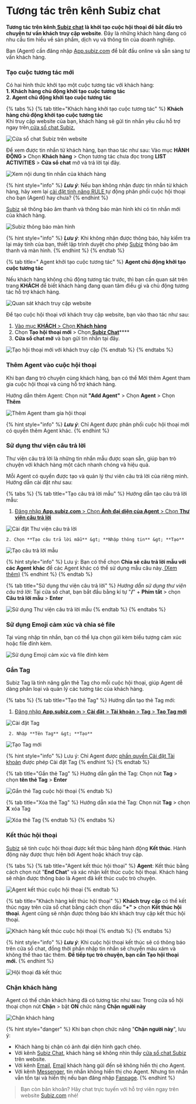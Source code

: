 # Tương tác trên kênh Subiz chat

**Tương tác trên kênh**[ **Subiz chat**](https://subiz.com/vi/live-chat.html) **là khởi tạo cuộc hội thoại để bắt đầu trò chuyện tư vấn khách truy cập website**. Đây là những khách hàng đang có nhu cầu tìm hiểu về sản phẩm, dịch vụ và thông tin của doanh nghiệp.

Bạn \(Agent\) cần đăng nhập [App.subiz.com](https://app.subiz.com) để bắt đầu online và sẵn sàng  tư vấn khách hàng.

### Tạo cuộc tương tác mới 

Có hai hình thức khởi tạo một cuộc tương tác với khách hàng:  
**1. Khách hàng chủ động khởi tạo cuộc tương tác  
2. Agent chủ động khởi tạo cuộc tương tác**

{% tabs %}
{% tab title="Khách hàng khởi tạo cuộc tương tác" %}
**Khách hàng chủ động khởi tạo cuộc tương tác**  
Khi truy cập website của bạn, khách hàng sẽ gửi tin nhắn yêu cầu hỗ trợ ngay trên[ cửa sổ chat Subiz.](https://subiz.com/vi/live-chat.html)

![C&#x1EED;a s&#x1ED5; chat Subiz tr&#xEA;n website](../../.gitbook/assets/cua-so-chat-tren-website-3.jpg)

Để xem được tin nhắn từ khách hàng, bạn thao tác như sau: Vào mục **HÀNH ĐỘNG &gt;** Chọn **Khách hàng**  &gt; Chọn tương tác chưa đọc trong **LIST ACTIVITIES**  &gt; **Cửa sổ chat** mở và trả lời tại đây.

![Xem n&#x1ED9;i dung tin nh&#x1EAF;n c&#x1EE7;a kh&#xE1;ch h&#xE0;ng](../../.gitbook/assets/chat-3.jpg)

{% hint style="info" %}
 _**Lưu ý**_: Nếu bạn không nhận được tin nhắn từ khách hàng, hãy xem lại [cài đặt tính năng RULE ](https://subiz.gitbook.io/subiz-document/bat-dau-voi-subiz/untitled/untitled/untitled)tự động phân phối cuộc hội thoại cho bạn \(Agent\) hay chưa?
{% endhint %}

[Subiz](https://subiz.com/vi/live-chat.html) sẽ thông báo âm thanh và thông báo màn hình khi có tin nhắn mới của khách hàng.

![Subiz th&#xF4;ng b&#xE1;o m&#xE0;n h&#xEC;nh](../../.gitbook/assets/3.-noti-destop.png)

{% hint style="info" %}
_**Lưu ý**_: Khi không nhận được thông báo, hãy kiểm tra lại máy tính của bạn, thiết lập trình duyệt cho phép [Subiz](https://subiz.com/vi/) thông báo âm thanh và màn hình.
{% endhint %}
{% endtab %}

{% tab title=" Agent khởi tạo cuộc tương tác" %}
**Agent chủ động khởi tạo cuộc tương tác**

Nếu khách hàng không chủ động tương tác trước, thì bạn cần quan sát trên trang **KHÁCH** để biết khách hàng đang quan tâm điều gì và chủ động tương tác hỗ trợ khách hàng.

![Quan s&#xE1;t kh&#xE1;ch truy c&#x1EAD;p website](../../.gitbook/assets/9.-khach-truy-cap.jpg)

Để tạo cuộc hội thoại với khách truy cập website, bạn vào thao tác như sau:

1. [Vào mục **KHÁCH**  &gt; Chọn **Khách hàng** ](https://app.subiz.com/visitors)
2. Chọn **Tạo hội thoại mới**  &gt; Chọn[ **Subiz Chat**](https://subiz.com/vi/live-chat.html)\*\*\*\*
3.  **Cửa sổ chat mở** và bạn gửi tin nhắn tại đây.

![T&#x1EA1;o h&#x1ED9;i tho&#x1EA1;i m&#x1EDB;i v&#x1EDB;i kh&#xE1;ch truy c&#x1EAD;p](../../.gitbook/assets/10.-new-chat-subiz.jpg)
{% endtab %}
{% endtabs %}

### Thêm Agent vào cuộc hội thoại 

Khi bạn đang trò chuyện cùng khách hàng, bạn có thể Mời thêm Agent tham gia cuộc hội thoại và cùng hỗ trợ khách hàng.

Hướng dẫn thêm Agent: Chọn nút  **"Add Agent"**  &gt; Chọn **Agent**  &gt; Chọn **Thêm**

![Th&#xEA;m Agent tham gia h&#x1ED9;i tho&#x1EA1;i](../../.gitbook/assets/4.-them-agent%20%281%29.jpg)

{% hint style="info" %}
_**Lưu ý**_: Chỉ Agent được phân phối cuộc hội thoại mới có quyền thêm Agent khác.
{% endhint %}

### Sử dụng thư viện câu trả lời 

Thư viện câu trả lời là những tin nhắn mẫu được soạn sẵn, giúp bạn trò chuyện với khách hàng một cách nhanh chóng và hiệu quả.

Mỗi Agent có quyền được tạo và quản lý thư viên câu trả lời của riêng mình. Hướng dẫn cài đặt như sau:

{% tabs %}
{% tab title="Tạo câu trả lời mẫu" %}
Hướng dẫn tạo câu trả lời mẫu: 

1. [Đăng nhập **App.subiz.com** &gt; Chọn **Ảnh đại diện của Agent** &gt; Chọn **Thư viện câu trả lời** ](https://app.subiz.com/profile/canned-response)

![C&#xE0;i &#x111;&#x1EB7;t Th&#x1B0; vi&#x1EC7;n c&#xE2;u tr&#x1EA3; l&#x1EDD;i](../../.gitbook/assets/thu-vien-ans.jpg)

    2. Chọn **Tạo câu trả lời mẫu** &gt; **Nhập thông tin** &gt; **Tạo**

![T&#x1EA1;o c&#xE2;u tr&#x1EA3; l&#x1EDD;i m&#x1EAB;u](../../.gitbook/assets/tao-thu-vien-ans.jpg)

{% hint style="info" %}
Lưu ý: Bạn có thể chọn **Chia sẻ câu trả lời mẫu với các Agent** **khác** để các Agent khác có thể sử dụng mẫu câu này.[ \(Xem thêm\)](https://help.subiz.com/bat-dau-voi-subiz/lam-viec-tren-subiz/thu-vien-cau-tra-loi)
{% endhint %}
{% endtab %}

{% tab title="Sử dụng thư viện câu trả lời" %}
_Hướng dẫn sử dụng thư viện câu trả lời_: Tại cửa sổ chat, bạn bắt đầu bằng kí tự "**/**" + **Phím tắt** &gt; chọn **Câu trả lời mẫu** &gt; **Enter**

![S&#x1EED; d&#x1EE5;ng Th&#x1B0; vi&#x1EC7;n c&#xE2;u tr&#x1EA3; l&#x1EDD;i m&#x1EAB;u](../../.gitbook/assets/5.-ans-library-3%20%281%29.jpg)
{% endtab %}
{% endtabs %}

### Sử dụng Emoji cảm xúc và chia sẻ file

Tại vùng nhập tin nhắn, bạn có thể lựa chọn gửi kèm biểu tượng cảm xúc hoặc file đính kèm.

![S&#x1EED; d&#x1EE5;ng Emoji c&#x1EA3;m x&#xFA;c v&#xE0; file &#x111;&#xED;nh k&#xE8;m](../../.gitbook/assets/6.-emoji%20%281%29.jpg)

### Gắn Tag

Subiz Tag là tính năng gắn thẻ Tag cho mỗi cuộc hội thoại, giúp Agent dễ dàng phân loại và quản lý các tương tác của khách hàng.

{% tabs %}
{% tab title="Tạo thẻ Tag" %}
Hướng dẫn tạo thẻ Tag mới:

1. [Đăng nhập **App.subiz.com** &gt; **Cài đặt** &gt; **Tài khoản** &gt; **Tag** &gt; **Tạo Tag mới**](https://app.subiz.com/settings/tags)

![C&#xE0;i &#x111;&#x1EB7;t Tag](../../.gitbook/assets/tao-tag.jpg)

     2. Nhập **Tên Tag** &gt; **Tạo**

![T&#x1EA1;o Tag m&#x1EDB;i](../../.gitbook/assets/tag-moi.jpg)

{% hint style="info" %}
Lưu ý: Chỉ Agent được [phần quyền Cài đặt Tài khoản](https://subiz.gitbook.io/subiz-document/~/edit/primary/bat-dau-voi-subiz/untitled/quan-ly-agent/cac-loai-agent#phan-quyen-tai-khoan-agent) được phép Cài đặt Tag
{% endhint %}
{% endtab %}

{% tab title="Gắn thẻ Tag" %}
Hướng dẫn gắn thẻ Tag: Chọn nút **Tag** &gt; chọn **tên thẻ Tag** &gt; **Enter**

![G&#x1EAF;n th&#x1EBB; Tag cu&#x1ED9;c h&#x1ED9;i tho&#x1EA1;i](../../.gitbook/assets/7.-tag-ht%20%283%29.jpg)
{% endtab %}

{% tab title="Xóa thẻ Tag" %}
Hướng dẫn xóa thẻ Tag: Chọn nút **Tag** &gt; chọn **X** xóa Tag

![X&#xF3;a th&#x1EBB; Tag ](../../.gitbook/assets/8.-xoa-tag%20%283%29.jpg)
{% endtab %}
{% endtabs %}

### Kết thúc hội thoại

[Subiz](https://subiz.com/vi/) sẽ tính cuộc hội thoại được kết thúc bằng hành động **Kết thúc**. Hành động này được thực hiện bởi Agent hoặc khách truy cập.

{% tabs %}
{% tab title="Agent kết thúc hội thoại" %}
**Agent**: Kết thúc bằng cách chọn nút "**End Chat**" và xác nhận kết thúc cuộc hội thoại. Khách hàng sẽ nhận được thông báo là Agent đã kết thúc cuộc trò chuyện.

![Agent k&#x1EBF;t th&#xFA;c cu&#x1ED9;c h&#x1ED9;i tho&#x1EA1;i](../../.gitbook/assets/10-agent-end.jpg)
{% endtab %}

{% tab title="Khách hàng kết thúc hội thoại" %}
**Khách truy cập** có thể kết thúc ngay trên cửa sổ chat bằng cách chọn dấu **"+" &gt;** chọn **Kết thúc hội thoại**. Agent cũng sẽ nhận được thông báo khi khách truy cập kết thúc hội thoại.

![Kh&#xE1;ch h&#xE0;ng k&#x1EBF;t th&#xFA;c cu&#x1ED9;c h&#x1ED9;i tho&#x1EA1;i](../../.gitbook/assets/12.-ket-thuc-chat-user.jpg)
{% endtab %}
{% endtabs %}

{% hint style="info" %}
_**Lưu ý**_: Khi cuộc hội thoại kết thúc sẽ có thông báo trên cửa sổ chat, đồng thời phần nhập tin nhắn sẽ chuyển màu xám và không thể thao tác thêm. **Để tiếp tục trò chuyện, bạn cần Tạo hội thoại mới.**
{% endhint %}

![H&#x1ED9;i tho&#x1EA1;i &#x111;&#xE3; k&#x1EBF;t th&#xFA;c](../../.gitbook/assets/13.-end-chat.jpg)

### Chặn khách hàng

 Agent có thể chặn khách hàng đã có tương tác như sau: Trong cửa sổ hội thoại  chọn nút **Chặn** &gt; bật **ON** chức năng **Chặn người này**

![Ch&#x1EB7;n kh&#xE1;ch h&#xE0;ng](../../.gitbook/assets/chan-khach-hang%20%281%29.jpg)

{% hint style="danger" %}
Khi bạn chọn chức năng "**Chặn người này**", lưu ý:

* Khách hàng bị chặn có ảnh đại diện hình gạch chéo.
*  Với kênh [Subiz Chat](https://subiz.com/vi/live-chat.html), khách hàng sẽ  không nhìn thấy [cửa sổ chat Subiz ](https://subiz.com/vi/live-chat.html)trên website.
* Với kênh [Email](https://subiz.com/vi/email.html), [Email](https://subiz.com/vi/email.html) khách hàng gửi đến sẽ không hiển thị cho Agent.
* Với kênh [Messenger](https://subiz.com/vi/facebook-messenger.html), tin nhắn không hiển thị cho Agent. Nhưng tin nhắn vẫn tồn tại và hiển thị nếu bạn đăng nhập [Fanpage](https://subiz.com/vi/facebook-messenger.html).
{% endhint %}

> Bạn còn băn khoăn? Hãy chat trực tuyến với hỗ trợ viên ngay trên website [Subiz.com](https://subiz.com/vi/feature.html) nhé!

